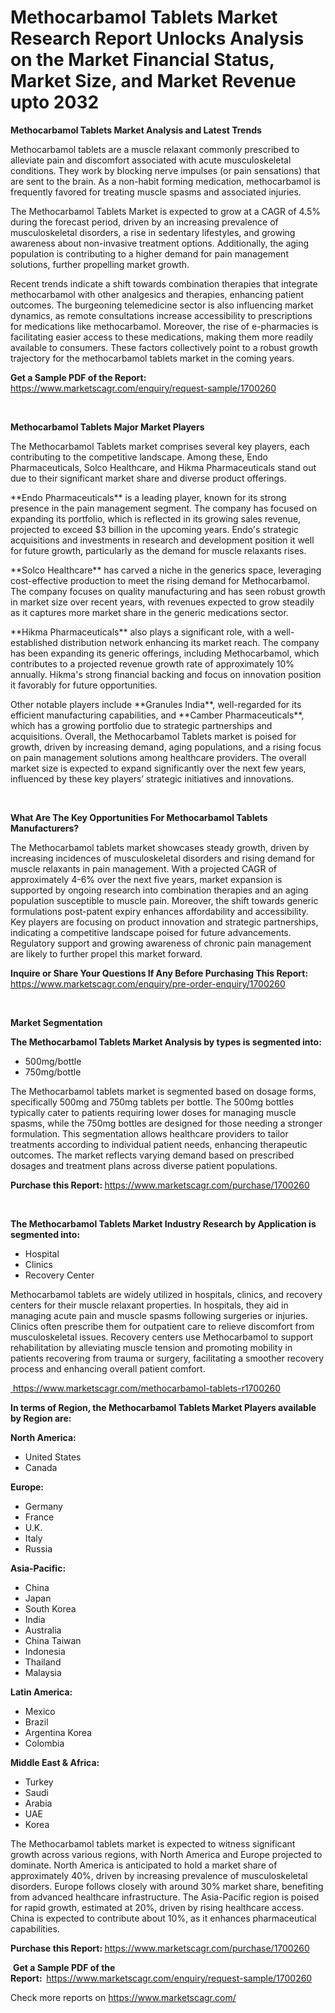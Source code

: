 <p><h1>Methocarbamol Tablets Market Research Report Unlocks Analysis on the Market Financial Status, Market Size, and Market Revenue upto 2032</h1></p><p><strong>Methocarbamol Tablets Market Analysis and Latest Trends</strong></p>
<p><p>Methocarbamol tablets are a muscle relaxant commonly prescribed to alleviate pain and discomfort associated with acute musculoskeletal conditions. They work by blocking nerve impulses (or pain sensations) that are sent to the brain. As a non-habit forming medication, methocarbamol is frequently favored for treating muscle spasms and associated injuries.</p><p>The Methocarbamol Tablets Market is expected to grow at a CAGR of 4.5% during the forecast period, driven by an increasing prevalence of musculoskeletal disorders, a rise in sedentary lifestyles, and growing awareness about non-invasive treatment options. Additionally, the aging population is contributing to a higher demand for pain management solutions, further propelling market growth.</p><p>Recent trends indicate a shift towards combination therapies that integrate methocarbamol with other analgesics and therapies, enhancing patient outcomes. The burgeoning telemedicine sector is also influencing market dynamics, as remote consultations increase accessibility to prescriptions for medications like methocarbamol. Moreover, the rise of e-pharmacies is facilitating easier access to these medications, making them more readily available to consumers. These factors collectively point to a robust growth trajectory for the methocarbamol tablets market in the coming years.</p></p>
<p><strong>Get a Sample PDF of the Report:&nbsp;</strong> <a href="https://www.marketscagr.com/enquiry/request-sample/1700260?utm_campaign=1920&utm_medium=2&utm_source=Github&utm_content=ia&utm_term=09012025&utm_id=methocarbamol-tablets">https://www.marketscagr.com/enquiry/request-sample/1700260</a></p>
<p>&nbsp;</p>
<p><strong>Methocarbamol Tablets Major Market Players</strong></p>
<p><p>The Methocarbamol Tablets market comprises several key players, each contributing to the competitive landscape. Among these, Endo Pharmaceuticals, Solco Healthcare, and Hikma Pharmaceuticals stand out due to their significant market share and diverse product offerings.</p><p>**Endo Pharmaceuticals** is a leading player, known for its strong presence in the pain management segment. The company has focused on expanding its portfolio, which is reflected in its growing sales revenue, projected to exceed $3 billion in the upcoming years. Endo's strategic acquisitions and investments in research and development position it well for future growth, particularly as the demand for muscle relaxants rises.</p><p>**Solco Healthcare** has carved a niche in the generics space, leveraging cost-effective production to meet the rising demand for Methocarbamol. The company focuses on quality manufacturing and has seen robust growth in market size over recent years, with revenues expected to grow steadily as it captures more market share in the generic medications sector.</p><p>**Hikma Pharmaceuticals** also plays a significant role, with a well-established distribution network enhancing its market reach. The company has been expanding its generic offerings, including Methocarbamol, which contributes to a projected revenue growth rate of approximately 10% annually. Hikma's strong financial backing and focus on innovation position it favorably for future opportunities.</p><p>Other notable players include **Granules India**, well-regarded for its efficient manufacturing capabilities, and **Camber Pharmaceuticals**, which has a growing portfolio due to strategic partnerships and acquisitions. Overall, the Methocarbamol Tablets market is poised for growth, driven by increasing demand, aging populations, and a rising focus on pain management solutions among healthcare providers. The overall market size is expected to expand significantly over the next few years, influenced by these key players’ strategic initiatives and innovations.</p></p>
<p>&nbsp;</p>
<p><strong>What Are The Key Opportunities For Methocarbamol Tablets Manufacturers?</strong></p>
<p><p>The Methocarbamol tablets market showcases steady growth, driven by increasing incidences of musculoskeletal disorders and rising demand for muscle relaxants in pain management. With a projected CAGR of approximately 4-6% over the next five years, market expansion is supported by ongoing research into combination therapies and an aging population susceptible to muscle pain. Moreover, the shift towards generic formulations post-patent expiry enhances affordability and accessibility. Key players are focusing on product innovation and strategic partnerships, indicating a competitive landscape poised for future advancements. Regulatory support and growing awareness of chronic pain management are likely to further propel this market forward.</p></p>
<p><strong>Inquire or Share Your Questions If Any Before Purchasing This Report:</strong> <a href="https://www.marketscagr.com/enquiry/pre-order-enquiry/1700260?utm_campaign=1920&utm_medium=2&utm_source=Github&utm_content=ia&utm_term=09012025&utm_id=methocarbamol-tablets">https://www.marketscagr.com/enquiry/pre-order-enquiry/1700260</a></p>
<p>&nbsp;</p>
<p><strong>Market Segmentation</strong></p>
<p><strong>The Methocarbamol Tablets Market Analysis by types is segmented into:</strong></p>
<p><ul><li>500mg/bottle</li><li>750mg/bottle</li></ul></p>
<p><p>The Methocarbamol tablets market is segmented based on dosage forms, specifically 500mg and 750mg tablets per bottle. The 500mg bottles typically cater to patients requiring lower doses for managing muscle spasms, while the 750mg bottles are designed for those needing a stronger formulation. This segmentation allows healthcare providers to tailor treatments according to individual patient needs, enhancing therapeutic outcomes. The market reflects varying demand based on prescribed dosages and treatment plans across diverse patient populations.</p></p>
<p><strong>Purchase this Report:&nbsp;</strong><a href="https://www.marketscagr.com/purchase/1700260?utm_campaign=1920&utm_medium=2&utm_source=Github&utm_content=ia&utm_term=09012025&utm_id=methocarbamol-tablets">https://www.marketscagr.com/purchase/1700260</a></p>
<p>&nbsp;</p>
<p><strong>The Methocarbamol Tablets Market Industry Research by Application is segmented into:</strong></p>
<p><ul><li>Hospital</li><li>Clinics</li><li>Recovery Center</li></ul></p>
<p><p>Methocarbamol tablets are widely utilized in hospitals, clinics, and recovery centers for their muscle relaxant properties. In hospitals, they aid in managing acute pain and muscle spasms following surgeries or injuries. Clinics often prescribe them for outpatient care to relieve discomfort from musculoskeletal issues. Recovery centers use Methocarbamol to support rehabilitation by alleviating muscle tension and promoting mobility in patients recovering from trauma or surgery, facilitating a smoother recovery process and enhancing overall patient comfort.</p></p>
<p><a href="https://www.marketscagr.com/methocarbamol-tablets-r1700260?utm_campaign=1920&utm_medium=2&utm_source=Github&utm_content=ia&utm_term=09012025&utm_id=methocarbamol-tablets">&nbsp;https://www.marketscagr.com/methocarbamol-tablets-r1700260</a></p>
<p><strong>In terms of Region, the Methocarbamol Tablets Market Players available by Region are:</strong></p>
<p>
    <p> <strong> North America: </strong>
        <ul>
            <li>United States</li>
            <li>Canada</li>
        </ul>
        </p> 
    <p> <strong> Europe: </strong>
        <ul>
            <li>Germany</li>
            <li>France</li>
            <li>U.K.</li>
            <li>Italy</li>
            <li>Russia</li>
        </ul>
        </p> 
    <p> <strong> Asia-Pacific: </strong>
        <ul>
            <li>China</li>
            <li>Japan</li>
            <li>South Korea</li>
            <li>India</li>
            <li>Australia</li>
            <li>China Taiwan</li>
            <li>Indonesia</li>
            <li>Thailand</li>
            <li>Malaysia</li>
        </ul>
        </p> 
    <p> <strong> Latin America: </strong>
        <ul>
            <li>Mexico</li>
            <li>Brazil</li>
            <li>Argentina Korea</li>
            <li>Colombia</li>
        </ul>
        </p> 
    <p> <strong> Middle East & Africa: </strong>
        <ul>
            <li>Turkey</li>
            <li>Saudi</li>
            <li>Arabia</li>
            <li>UAE</li>
            <li>Korea</li>
        </ul>
    </p>
    </p>
<p><p>The Methocarbamol tablets market is expected to witness significant growth across various regions, with North America and Europe projected to dominate. North America is anticipated to hold a market share of approximately 40%, driven by increasing prevalence of musculoskeletal disorders. Europe follows closely with around 30% market share, benefiting from advanced healthcare infrastructure. The Asia-Pacific region is poised for rapid growth, estimated at 20%, driven by rising healthcare access. China is expected to contribute about 10%, as it enhances pharmaceutical capabilities.</p></p>
<p><strong>Purchase this Report: </strong><a href="https://www.marketscagr.com/purchase/1700260?utm_campaign=1920&utm_medium=2&utm_source=Github&utm_content=ia&utm_term=09012025&utm_id=methocarbamol-tablets">https://www.marketscagr.com/purchase/1700260</a></p>
<p>&nbsp;<strong>Get a Sample PDF of the Report:&nbsp;&nbsp;</strong><a href="https://www.marketscagr.com/enquiry/request-sample/1700260?utm_campaign=1920&utm_medium=2&utm_source=Github&utm_content=ia&utm_term=09012025&utm_id=methocarbamol-tablets">https://www.marketscagr.com/enquiry/request-sample/1700260</a></p>
<p><strong></strong></p>
<p>Check more reports on <a href="https://www.marketscagr.com/?utm_campaign=1920&utm_medium=2&utm_source=Github&utm_content=ia&utm_term=09012025&utm_id=methocarbamol-tablets">https://www.marketscagr.com/</a></p>